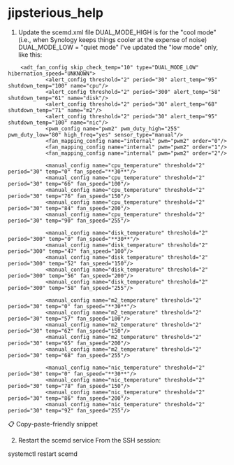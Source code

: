 # jipsterious_help

1. Update the scemd.xml file
DUAL_MODE_HIGH is for the "cool mode" (i.e., when Synology keeps things cooler at the expense of noise)
DUAL_MODE_LOW = "quiet mode"
I've updated the "low mode" only, like this:

<?xml version="1.0" encoding="UTF-8"?>
        <adt_fan_config skip_check_temp="10" type="DUAL_MODE_LOW" hibernation_speed="UNKNOWN">
                <alert_config threshold="2" period="30" alert_temp="95" shutdown_temp="100" name="cpu"/>
                <alert_config threshold="2" period="300" alert_temp="58" shutdown_temp="61" name="disk"/>
                <alert_config threshold="2" period="30" alert_temp="68" shutdown_temp="71" name="m2"/>
                <alert_config threshold="2" period="30" alert_temp="95" shutdown_temp="100" name="nic"/>
                <pwm_config name="pwm2" pwm_duty_high="255" pwm_duty_low="80" high_freq="yes" sensor_type="manual"/>
                <fan_mapping_config name="internal" pwm="pwm2" order="0"/>
                <fan_mapping_config name="internal" pwm="pwm2" order="1"/>
                <fan_mapping_config name="internal" pwm="pwm2" order="2"/>

                <manual_config name="cpu_temperature" threshold="2" period="30" temp="0" fan_speed="**30**"/>
                <manual_config name="cpu_temperature" threshold="2" period="30" temp="66" fan_speed="100"/>
                <manual_config name="cpu_temperature" threshold="2" period="30" temp="76" fan_speed="150"/>
                <manual_config name="cpu_temperature" threshold="2" period="30" temp="84" fan_speed="200"/>
                <manual_config name="cpu_temperature" threshold="2" period="30" temp="90" fan_speed="255"/>

                <manual_config name="disk_temperature" threshold="2" period="300" temp="0" fan_speed="**30**"/>
                <manual_config name="disk_temperature" threshold="2" period="300" temp="47" fan_speed="100"/>
                <manual_config name="disk_temperature" threshold="2" period="300" temp="52" fan_speed="150"/>
                <manual_config name="disk_temperature" threshold="2" period="300" temp="56" fan_speed="200"/>
                <manual_config name="disk_temperature" threshold="2" period="300" temp="58" fan_speed="255"/>

                <manual_config name="m2_temperature" threshold="2" period="30" temp="0" fan_speed="**30**"/>
                <manual_config name="m2_temperature" threshold="2" period="30" temp="57" fan_speed="100"/>
                <manual_config name="m2_temperature" threshold="2" period="30" temp="62" fan_speed="150"/>
                <manual_config name="m2_temperature" threshold="2" period="30" temp="65" fan_speed="200"/>
                <manual_config name="m2_temperature" threshold="2" period="30" temp="68" fan_speed="255"/>

                <manual_config name="nic_temperature" threshold="2" period="30" temp="0" fan_speed="**30**"/>
                <manual_config name="nic_temperature" threshold="2" period="30" temp="78" fan_speed="150"/>
                <manual_config name="nic_temperature" threshold="2" period="30" temp="86" fan_speed="200"/>
                <manual_config name="nic_temperature" threshold="2" period="30" temp="92" fan_speed="255"/>
   <!-- Etc. -->
</scemd>
📋 Copy-paste-friendly snippet

2. Restart the scemd service
From the SSH session:

systemctl restart scemd
